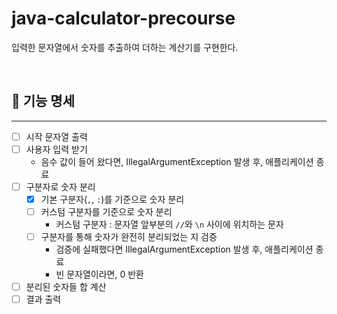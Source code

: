 # java-calculator-precourse
입력한 문자열에서 숫자를 추출하여 더하는 계산기를 구현한다.

<br>

## 🔢 기능 명세

---

- [ ] 시작 문자열 출력
- [ ] 사용자 입력 받기
  - 음수 값이 들어 왔다면, IllegalArgumentException 발생 후, 애플리케이션 종료
- [ ] 구분자로 숫자 분리 
  - [x] 기본 구분자(`,`, `:`)를 기준으로 숫자 분리 
  - [ ] 커스텀 구분자를 기준으로 숫자 분리
    - 커스텀 구분자 : 문자열 앞부분의 `//`와 `\n` 사이에 위치하는 문자
  - [ ] 구분자를 통해 숫자가 완전히 분리되었는 지 검증
    - 검증에 실패했다면 IllegalArgumentException 발생 후, 애플리케이션 종료
    - 빈 문자열이라면, 0 반환
- [ ] 분리된 숫자들 합 계산
- [ ] 결과 출력